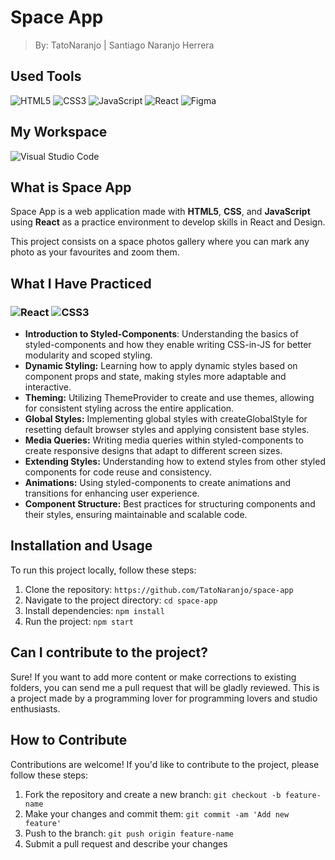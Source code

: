 # Space App
> By: TatoNaranjo | Santiago Naranjo Herrera

## Used Tools
![HTML5](https://img.shields.io/badge/html5-%23E34F26.svg?style=for-the-badge&logo=html5&logoColor=white)
![CSS3](https://img.shields.io/badge/css3-%231572B6.svg?style=for-the-badge&logo=css3&logoColor=white)
![JavaScript](https://img.shields.io/badge/javascript-%23323330.svg?style=for-the-badge&logo=javascript&logoColor=%23F7DF1E)
![React](https://img.shields.io/badge/react-%2320232a.svg?style=for-the-badge&logo=react&logoColor=%2361DAFB)
![Figma](https://img.shields.io/badge/figma-%23F24E1E.svg?style=for-the-badge&logo=figma&logoColor=white)


## My Workspace
![Visual Studio Code](https://img.shields.io/badge/Visual%20Studio%20Code-0078d7.svg?style=for-the-badge&logo=visual-studio-code&logoColor=white)

## What is Space App
Space App is a web application made with **HTML5**, **CSS**, and **JavaScript** using **React** as a practice environment to develop skills in React and Design.

This project consists on a space photos gallery where you can mark any photo as your favourites and zoom them.

## What I Have Practiced

### ![React](https://img.shields.io/badge/react-%2320232a.svg?style=for-the-badge&logo=react&logoColor=%2361DAFB) ![CSS3](https://img.shields.io/badge/css3-%231572B6.svg?style=for-the-badge&logo=css3&logoColor=white)

- **Introduction to Styled-Components**: Understanding the basics of styled-components and how they enable writing CSS-in-JS for better modularity and scoped styling.
- **Dynamic Styling:** Learning how to apply dynamic styles based on component props and state, making styles more adaptable and interactive.
- **Theming:** Utilizing ThemeProvider to create and use themes, allowing for consistent styling across the entire application.
- **Global Styles:** Implementing global styles with createGlobalStyle for resetting default browser styles and applying consistent base styles.
- **Media Queries:** Writing media queries within styled-components to create responsive designs that adapt to different screen sizes.
- **Extending Styles:** Understanding how to extend styles from other styled components for code reuse and consistency.
- **Animations:** Using styled-components to create animations and transitions for enhancing user experience.
- **Component Structure:** Best practices for structuring components and their styles, ensuring maintainable and scalable code.


## Installation and Usage
To run this project locally, follow these steps:

1. Clone the repository: `https://github.com/TatoNaranjo/space-app`
2. Navigate to the project directory: `cd space-app`
3. Install dependencies: `npm install`
4. Run the project: `npm start`


## Can I contribute to the project?
Sure! If you want to add more content or make corrections to existing folders, you can send me a pull request that will be gladly reviewed. This is a project made by a programming lover for programming lovers and studio enthusiasts.

## How to Contribute
Contributions are welcome! If you'd like to contribute to the project, please follow these steps:

1. Fork the repository and create a new branch: `git checkout -b feature-name`
2. Make your changes and commit them: `git commit -am 'Add new feature'`
3. Push to the branch: `git push origin feature-name`
4. Submit a pull request and describe your changes
